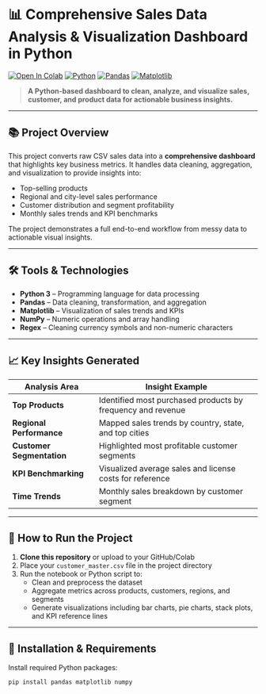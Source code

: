 # 📊 Comprehensive Sales Data Analysis & Visualization Dashboard in Python

[![Open In Colab](https://colab.research.google.com/assets/colab-badge.svg)](https://colab.research.google.com/)  [![Python](https://img.shields.io/badge/Python-3.8+-blue.svg)](https://www.python.org/downloads/)  [![Pandas](https://img.shields.io/badge/Pandas-Latest-yellow.svg)](https://pandas.pydata.org/)  [![Matplotlib](https://img.shields.io/badge/Matplotlib-Latest-green.svg)](https://matplotlib.org/)

> **A Python-based dashboard to clean, analyze, and visualize sales, customer, and product data for actionable business insights.**

---

## 📚 Project Overview

This project converts raw CSV sales data into a **comprehensive dashboard** that highlights key business metrics. It handles data cleaning, aggregation, and visualization to provide insights into:

- Top-selling products  
- Regional and city-level sales performance  
- Customer distribution and segment profitability  
- Monthly sales trends and KPI benchmarks  

The project demonstrates a full end-to-end workflow from messy data to actionable visual insights.

---

## 🛠️ Tools & Technologies

- **Python 3** – Programming language for data processing  
- **Pandas** – Data cleaning, transformation, and aggregation  
- **Matplotlib** – Visualization of sales trends and KPIs  
- **NumPy** – Numeric operations and array handling  
- **Regex** – Cleaning currency symbols and non-numeric characters  

---

## 📈 Key Insights Generated

| Analysis Area                   | Insight Example |
|---------------------------------|----------------|
| **Top Products**                | Identified most purchased products by frequency and revenue |
| **Regional Performance**        | Mapped sales trends by country, state, and top cities |
| **Customer Segmentation**       | Highlighted most profitable customer segments |
| **KPI Benchmarking**            | Visualized average sales and license costs for reference |
| **Time Trends**                 | Monthly sales breakdown by customer segment |

---

## 🚀 How to Run the Project

1. **Clone this repository** or upload to your GitHub/Colab  
2. Place your `customer_master.csv` file in the project directory  
3. Run the notebook or Python script to:  
   - Clean and preprocess the dataset  
   - Aggregate metrics across products, customers, regions, and segments  
   - Generate visualizations including bar charts, pie charts, stack plots, and KPI reference lines  

---

## 🔧 Installation & Requirements

Install required Python packages:

```bash
pip install pandas matplotlib numpy
